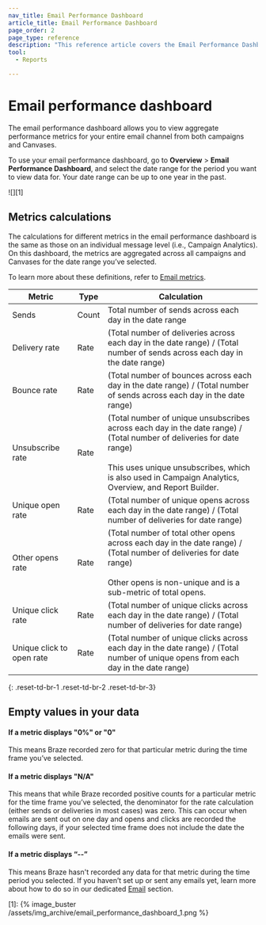 ```yaml
---
nav_title: Email Performance Dashboard
article_title: Email Performance Dashboard
page_order: 2
page_type: reference
description: "This reference article covers the Email Performance Dashboard, which allows you to view performance metrics for your entire email channel from both campaigns and Canvases."
tool: 
  - Reports

---
```


# Email performance dashboard

The email performance dashboard allows you to view aggregate performance metrics for your entire email channel from both campaigns and Canvases. 

To use your email performance dashboard, go to **Overview** > **Email Performance Dashboard**, and select the date range for the period you want to view data for. Your date range can be up to one year in the past.

<!---Placeholder image, replace with final design--->

![][1]

## Metrics calculations

The calculations for different metrics in the email performance dashboard is the same as those on an individual message level (i.e., Campaign Analytics). On this dashboard, the metrics are aggregated across all campaigns and Canvases for the date range you’ve selected. 

To learn more about these definitions, refer to [Email metrics]({{site.baseurl}}/user_guide/message_building_by_channel/email/reporting_and_analytics/email_reporting#email-metrics).

| Metric | Type | Calculation |
| --- | --- | ---- |
| Sends | Count | Total number of sends across each day in the date range |
| Delivery rate | Rate | (Total number of deliveries across each day in the date range) / (Total number of sends across each day in the date range) |
| Bounce rate | Rate | (Total number of bounces across each day in the date range) / (Total number of sends across each day in the date range) |
| Unsubscribe rate | Rate | (Total number of unique unsubscribes across each day in the date range) / (Total number of deliveries for date range)<br><br>This uses unique unsubscribes, which is also used in Campaign Analytics, Overview, and Report Builder. |
| Unique open rate | Rate | (Total number of unique opens across each day in the date range) / (Total number of deliveries for date range) |
| Other opens rate | Rate | (Total number of total other opens across each day in the date range) / (Total number of deliveries for date range)<br><br>Other opens is non-unique and is a sub-metric of total opens. |
| Unique click rate | Rate | (Total number of unique clicks across each day in the date range) / (Total number of deliveries for date range) |
| Unique click to open rate | Rate | (Total number of unique clicks across each day in the date range) / (Total number of unique opens from each day in the date range) |
{: .reset-td-br-1 .reset-td-br-2 .reset-td-br-3}

## Empty values in your data

#### If a metric displays "0%" or "0"

This means Braze recorded zero for that particular metric during the time frame you’ve selected.

#### If a metric displays "N/A"

This means that while Braze recorded positive counts for a particular metric for the time frame you’ve selected, the denominator for the rate calculation (either sends or deliveries in most cases) was zero. This can occur when emails are sent out on one day and opens and clicks are recorded the following days, if your selected time frame does not include the date the emails were sent.

#### If a metric displays “--”

This means Braze hasn't recorded any data for that metric during the time period you selected. If you haven’t set up or sent any emails yet, learn more about how to do so in our dedicated [Email]({{site.baseurl}}/user_guide/message_building_by_channel/email) section.


[1]: {% image_buster /assets/img_archive/email_performance_dashboard_1.png %}